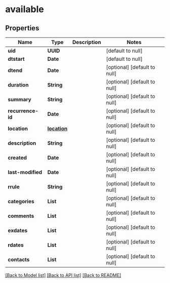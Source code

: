 # available
## Properties

Name | Type | Description | Notes
------------ | ------------- | ------------- | -------------
**uid** | **UUID** |  | [default to null]
**dtstart** | **Date** |  | [default to null]
**dtend** | **Date** |  | [optional] [default to null]
**duration** | **String** |  | [optional] [default to null]
**summary** | **String** |  | [optional] [default to null]
**recurrence-id** | **Date** |  | [optional] [default to null]
**location** | [**location**](location.md) |  | [optional] [default to null]
**description** | **String** |  | [optional] [default to null]
**created** | **Date** |  | [optional] [default to null]
**last-modified** | **Date** |  | [optional] [default to null]
**rrule** | **String** |  | [optional] [default to null]
**categories** | **List** |  | [optional] [default to null]
**comments** | **List** |  | [optional] [default to null]
**exdates** | **List** |  | [optional] [default to null]
**rdates** | **List** |  | [optional] [default to null]
**contacts** | **List** |  | [optional] [default to null]

[[Back to Model list]](../README.md#documentation-for-models) [[Back to API list]](../README.md#documentation-for-api-endpoints) [[Back to README]](../README.md)

